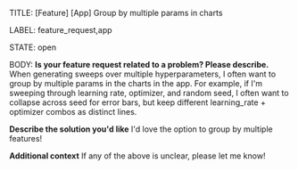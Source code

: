 TITLE:
[Feature] [App] Group by multiple params in charts

LABEL:
feature_request,app

STATE:
open

BODY:
**Is your feature request related to a problem? Please describe.**
When generating sweeps over multiple hyperparameters, I often want to group by multiple params in the charts in the app. For example, if I'm sweeping through learning rate, optimizer, and random seed, I often want to collapse across seed for error bars, but keep different learning_rate + optimizer combos as distinct lines.

**Describe the solution you'd like**
I'd love the option to group by multiple features! 

**Additional context**
If any of the above is unclear, please let me know!


